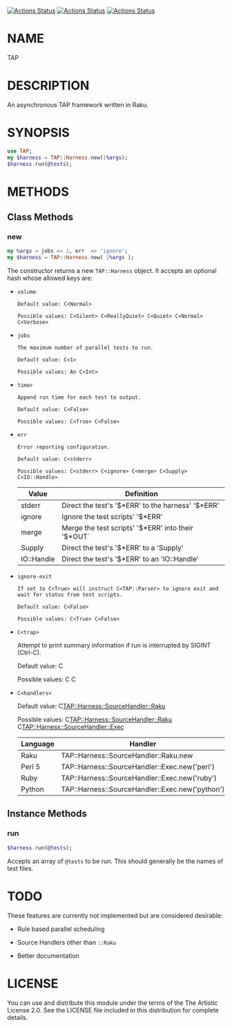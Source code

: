 [![Actions Status](https://github.com/tbrowder/tap-harness6/actions/workflows/linux.yml/badge.svg)](https://github.com/tbrowder/tap-harness6/actions) [![Actions Status](https://github.com/tbrowder/tap-harness6/actions/workflows/macos.yml/badge.svg)](https://github.com/tbrowder/tap-harness6/actions) [![Actions Status](https://github.com/tbrowder/tap-harness6/actions/workflows/windows.yml/badge.svg)](https://github.com/tbrowder/tap-harness6/actions)

NAME
====



TAP

DESCRIPTION
===========



An asynchronous TAP framework written in Raku.

SYNOPSIS
========



```Raku
use TAP;
my $harness = TAP::Harness.new(|%args);
$harness.run(@tests);
```

METHODS
=======



Class Methods
-------------

### new

```Raku
my %args = jobs => 1, err  => 'ignore';
my $harness = TAP::Harness.new( |%args );
```

The constructor returns a new `TAP::Harness` object. It accepts an optional hash whose allowed keys are:

  * `volume`

        Default value: C<Normal>

        Possible values: C<Silent> C<ReallyQuiet> C<Quiet> C<Normal> C<Verbose>

  * `jobs`

        The maximum number of parallel tests to run.

        Default value: C<1>

        Possible values: An C<Int>

  * `timer`

        Append run time for each test to output.

        Default value: C<False>

        Possible values: C<True> C<False>

  * `err`

        Error reporting configuration.

        Default value: C<stderr>

        Possible values: C<stderr> C<ignore> C<merge> C<Supply> C<IO::Handle>

    <table class="pod-table">
    <thead><tr>
    <th>Value</th> <th>Definition</th>
    </tr></thead>
    <tbody>
    <tr> <td>stderr</td> <td>Direct the test&#39;s &#39;$*ERR&#39; to the harness&#39; &#39;$*ERR&#39;</td> </tr> <tr> <td>ignore</td> <td>Ignore the test scripts&#39; &#39;$*ERR&#39;</td> </tr> <tr> <td>merge</td> <td>Merge the test scripts&#39; &#39;$*ERR&#39; into their &#39;$*OUT`</td> </tr> <tr> <td>Supply</td> <td>Direct the test&#39;s &#39;$*ERR&#39; to a &#39;Supply&#39;</td> </tr> <tr> <td>IO::Handle</td> <td>Direct the test&#39;s &#39;$*ERR&#39; to an &#39;IO::Handle&#39;</td> </tr>
    </tbody>
    </table>

  * `ignore-exit`

        If set to C<True> will instruct C<TAP::Parser> to ignore exit and wait for status from test scripts.

        Default value: C<False>

        Possible values: C<True> C<False>

  *     C<trap>

       Attempt to print summary information if run is interrupted by SIGINT (Ctrl-C).

       Default value: C<False>

       Possible values: C<True> C<False>

  *     C<handlers>

       Default value: C<TAP::Harness::SourceHandler::Raku>

       Possible values: C<TAP::Harness::SourceHandler::Raku>
       C<TAP::Harness::SourceHandler::Exec>

    <table class="pod-table">
    <thead><tr>
    <th>Language</th> <th>Handler</th>
    </tr></thead>
    <tbody>
    <tr> <td>Raku</td> <td>TAP::Harness::SourceHandler::Raku.new</td> </tr> <tr> <td>Perl 5</td> <td>TAP::Harness::SourceHandler::Exec.new(&#39;perl&#39;)</td> </tr> <tr> <td>Ruby</td> <td>TAP::Harness::SourceHandler::Exec.new(&#39;ruby&#39;)</td> </tr> <tr> <td>Python</td> <td>TAP::Harness::SourceHandler::Exec.new(&#39;python&#39;)</td> </tr>
    </tbody>
    </table>

Instance Methods
----------------

### run

```Raku
$harness.run(@tests);
```

Accepts an array of `@tests` to be run. This should generally be the names of test files.

TODO
====



These features are currently not implemented but are considered desirable:

  * Rule based parallel scheduling

  * Source Handlers other than `::Raku`

  * Better documentation

LICENSE
=======



You can use and distribute this module under the terms of the The Artistic License 2.0. See the LICENSE file included in this distribution for complete details.

